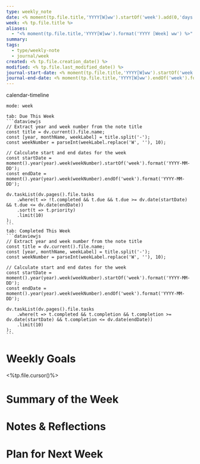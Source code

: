 ```yaml
---
type: weekly_note
date: <% moment(tp.file.title,'YYYY[W]ww').startOf('week').add(0,'days').format("YYYY-MM-DD") %>
week: <% tp.file.title %>
aliases:
  - "<% moment(tp.file.title,'YYYY[W]ww').format('YYYY [Week] ww') %>"
summary:
tags: 
  - type/weekly-note
  - journal/week
created: <% tp.file.creation_date() %>
modified: <% tp.file.last_modified_date() %>
journal-start-date: <% moment(tp.file.title,'YYYY[W]ww').startOf('week').format("YYYY-MM-DD") %>
journal-end-date: <% moment(tp.file.title,'YYYY[W]ww').endOf('week').format("YYYY-MM-DD") %>
---
```


calendar-timeline
```calendar-timeline
mode: week
```
````tabs
tab: Due This Week
```dataviewjs
// Extract year and week number from the note title
const title = dv.current().file.name;
const [year, monthName, weekLabel] = title.split('-');
const weekNumber = parseInt(weekLabel.replace('W', ''), 10);

// Calculate start and end dates for the week
const startDate = moment().year(year).week(weekNumber).startOf('week').format('YYYY-MM-DD');
const endDate = moment().year(year).week(weekNumber).endOf('week').format('YYYY-MM-DD');

dv.taskList(dv.pages().file.tasks
    .where(t => !t.completed && t.due && t.due >= dv.date(startDate) && t.due <= dv.date(endDate))
    .sort(t => t.priority)
    .limit(10)
);
```
tab: Completed This Week
```dataviewjs
// Extract year and week number from the note title
const title = dv.current().file.name;
const [year, monthName, weekLabel] = title.split('-');
const weekNumber = parseInt(weekLabel.replace('W', ''), 10);

// Calculate start and end dates for the week
const startDate = moment().year(year).week(weekNumber).startOf('week').format('YYYY-MM-DD');
const endDate = moment().year(year).week(weekNumber).endOf('week').format('YYYY-MM-DD');

dv.taskList(dv.pages().file.tasks
    .where(t => t.completed && t.completion && t.completion >= dv.date(startDate) && t.completion <= dv.date(endDate))
    .limit(10)
);
```
````
# Weekly Goals
<%tp.file.cursor()%>

# Summary of the Week


# Notes & Reflections

  
# Plan for Next Week